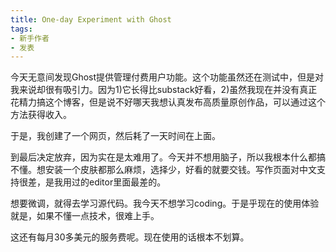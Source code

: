 ```yaml
---
title: One-day Experiment with Ghost
tags: 
- 新手作者
- 发表
---
```


今天无意间发现Ghost提供管理付费用户功能。这个功能虽然还在测试中，但是对我来说却很有吸引力。因为1)它长得比substack好看，2)虽然我现在并没有真正花精力搞这个博客，但是说不好哪天我想认真发布高质量原创作品，可以通过这个方法获得收入。<!--more-->

于是，我创建了一个网页，然后耗了一天时间在上面。

到最后决定放弃，因为实在是太难用了。今天并不想用脑子，所以我根本什么都搞不懂。想安装一个皮肤都那么麻烦，选择少，好看的就要交钱。写作页面对中文支持很差，是我用过的editor里面最差的。

想要微调，就得去学习源代码。我今天不想学习coding。于是乎现在的使用体验就是，如果不懂一点技术，很难上手。

这还有每月30多美元的服务费呢。现在使用的话根本不划算。